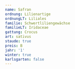 ```yaml
---
name: Safran
ordnung: Lilienartige
ordnungLT: Liliales
familie: Schwertliliengewächse
familieLT: Iridaceae
gattung: Crocus
art: sativus
staude: true
preis: B
jahr: '1'
winter: true
karlsgarten: false
---
```

